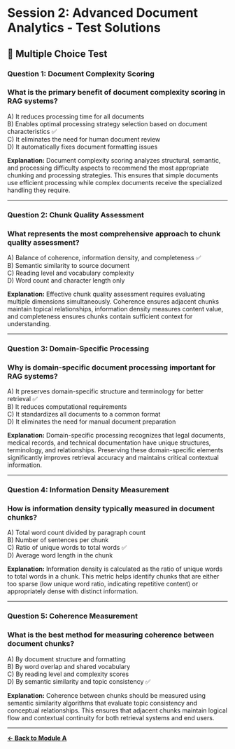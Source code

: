 # Session 2: Advanced Document Analytics - Test Solutions

## 📝 Multiple Choice Test

### Question 1: Document Complexity Scoring

### What is the primary benefit of document complexity scoring in RAG systems?
A) It reduces processing time for all documents  
B) Enables optimal processing strategy selection based on document characteristics ✅  
C) It eliminates the need for human document review  
D) It automatically fixes document formatting issues

**Explanation:** Document complexity scoring analyzes structural, semantic, and processing difficulty aspects to recommend the most appropriate chunking and processing strategies. This ensures that simple documents use efficient processing while complex documents receive the specialized handling they require.

---

### Question 2: Chunk Quality Assessment

### What represents the most comprehensive approach to chunk quality assessment?
A) Balance of coherence, information density, and completeness ✅  
B) Semantic similarity to source document  
C) Reading level and vocabulary complexity  
D) Word count and character length only

**Explanation:** Effective chunk quality assessment requires evaluating multiple dimensions simultaneously. Coherence ensures adjacent chunks maintain topical relationships, information density measures content value, and completeness ensures chunks contain sufficient context for understanding.

---

### Question 3: Domain-Specific Processing

### Why is domain-specific document processing important for RAG systems?
A) It preserves domain-specific structure and terminology for better retrieval ✅  
B) It reduces computational requirements  
C) It standardizes all documents to a common format  
D) It eliminates the need for manual document preparation

**Explanation:** Domain-specific processing recognizes that legal documents, medical records, and technical documentation have unique structures, terminology, and relationships. Preserving these domain-specific elements significantly improves retrieval accuracy and maintains critical contextual information.

---

### Question 4: Information Density Measurement

### How is information density typically measured in document chunks?
A) Total word count divided by paragraph count  
B) Number of sentences per chunk  
C) Ratio of unique words to total words ✅  
D) Average word length in the chunk

**Explanation:** Information density is calculated as the ratio of unique words to total words in a chunk. This metric helps identify chunks that are either too sparse (low unique word ratio, indicating repetitive content) or appropriately dense with distinct information.

---

### Question 5: Coherence Measurement

### What is the best method for measuring coherence between document chunks?
A) By document structure and formatting  
B) By word overlap and shared vocabulary  
C) By reading level and complexity scores  
D) By semantic similarity and topic consistency ✅

**Explanation:** Coherence between chunks should be measured using semantic similarity algorithms that evaluate topic consistency and conceptual relationships. This ensures that adjacent chunks maintain logical flow and contextual continuity for both retrieval systems and end users.

---

[**← Back to Module A**](Session2_ModuleA_Document_Analytics.md)
